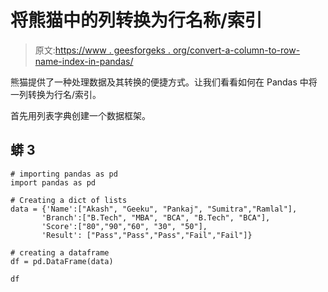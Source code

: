 # 将熊猫中的列转换为行名称/索引

> 原文:[https://www . geesforgeks . org/convert-a-column-to-row-name-index-in-pandas/](https://www.geeksforgeeks.org/convert-a-column-to-row-name-index-in-pandas/)

熊猫提供了一种处理数据及其转换的便捷方式。让我们看看如何在 Pandas 中将一列转换为行名/索引。

首先用列表字典创建一个数据框架。

## 蟒 3

```
# importing pandas as pd
import pandas as pd

# Creating a dict of lists
data = {'Name':["Akash", "Geeku", "Pankaj", "Sumitra","Ramlal"],
       'Branch':["B.Tech", "MBA", "BCA", "B.Tech", "BCA"],
       'Score':["80","90","60", "30", "50"],
       'Result': ["Pass","Pass","Pass","Fail","Fail"]}

# creating a dataframe
df = pd.DataFrame(data)

df
```